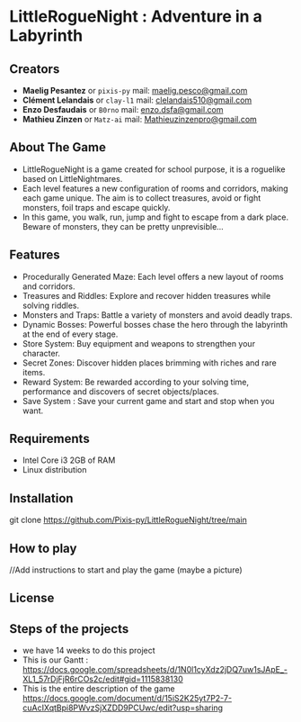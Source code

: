# LittleRogueNight : Adventure in a Labyrinth

## Creators
- **Maelig Pesantez** or `pixis-py` mail: maelig.pesco@gmail.com
- **Clément Lelandais** or `clay-l1` mail: clelandais510@gmail.com
- **Enzo Desfaudais** or `B0rno` mail: enzo.dsfa@gmail.com
- **Mathieu Zinzen** or `Matz-ai` mail: Mathieuzinzenpro@gmail.com

## About The Game 

* LittleRogueNight is a game created for school purpose, it is a roguelike based on LittleNightmares.
* Each level features a new configuration of rooms and corridors, making each game unique. The aim is to collect treasures, avoid or fight monsters, foil traps and escape quickly.
* In this game, you walk, run, jump and fight to escape from a dark place. Beware of monsters, they can be pretty unprevisible...

## Features

* Procedurally Generated Maze: Each level offers a new layout of rooms and corridors.
* Treasures and Riddles: Explore and recover hidden treasures while solving riddles.
* Monsters and Traps: Battle a variety of monsters and avoid deadly traps.
* Dynamic Bosses: Powerful bosses chase the hero through the labyrinth at the end of every stage.
* Store System: Buy equipment and weapons to strengthen your character.
* Secret Zones: Discover hidden places brimming with riches and rare items.
* Reward System: Be rewarded according to your solving time, performance and discovers of secret objects/places.
* Save System : Save your current game and start and stop when you want.

## Requirements
* Intel Core i3 2GB of RAM
* Linux distribution

## Installation
git clone https://github.com/Pixis-py/LittleRogueNight/tree/main

## How to play 
//Add instructions to start and play the game (maybe a picture) 

## License

## Steps of the projects 
* we have 14 weeks to do this project
* This is our Gantt : https://docs.google.com/spreadsheets/d/1N0l1cyXdz2jDQ7uw1sJApE_-XL1_57rDjFjR6rCOs2c/edit#gid=1115838130
* This is the entire description of the game https://docs.google.com/document/d/15iS2K25yt7P2-7-cuAcIXqtBpi8PWvzSjXZDD9PCUwc/edit?usp=sharing
